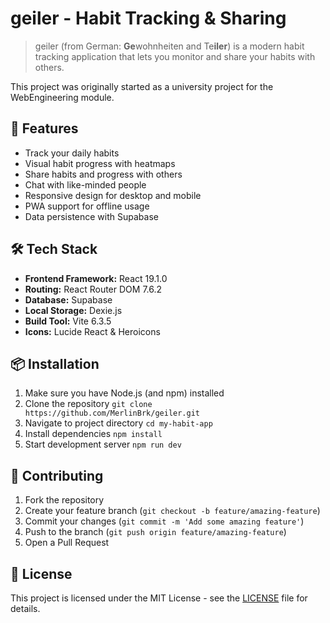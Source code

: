 # geiler - Habit Tracking & Sharing

> geiler (from German: **Ge**wohnheiten and Te**iler**) is a modern habit tracking application that lets you monitor and
> share your habits with others.

This project was originally started as a university project for the WebEngineering module.

## 🚀 Features

- Track your daily habits
- Visual habit progress with heatmaps
- Share habits and progress with others
- Chat with like-minded people
- Responsive design for desktop and mobile
- PWA support for offline usage
- Data persistence with Supabase

## 🛠️ Tech Stack

- **Frontend Framework:** React 19.1.0
- **Routing:** React Router DOM 7.6.2
- **Database:** Supabase
- **Local Storage:** Dexie.js
- **Build Tool:** Vite 6.3.5
- **Icons:** Lucide React & Heroicons

## 📦 Installation

1. Make sure you have Node.js (and npm) installed
2. Clone the repository ```git clone https://github.com/MerlinBrk/geiler.git```
3. Navigate to project directory ```cd my-habit-app```
4. Install dependencies ```npm install```
5. Start development server ```npm run dev```

## 🤝 Contributing

1. Fork the repository
2. Create your feature branch (`git checkout -b feature/amazing-feature`)
3. Commit your changes (`git commit -m 'Add some amazing feature'`)
4. Push to the branch (`git push origin feature/amazing-feature`)
5. Open a Pull Request

## 📄 License

This project is licensed under the MIT License - see the [LICENSE](LICENSE) file for details.

